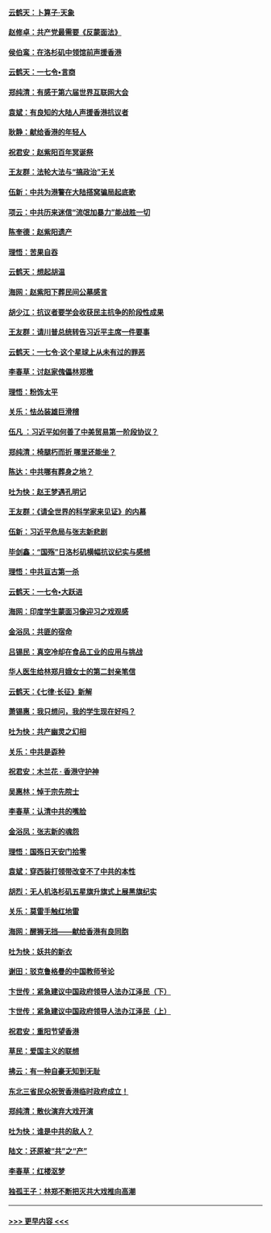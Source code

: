 #### [云鹤天：卜算子‧天象](../pages/nsc993/n11609023.md?t=10241911) 
#### [赵修卓：共产党最需要《反蒙面法》](../pages/nsc993/n11608006.md?t=10241911) 
#### [侯伯鸾：在洛杉矶中领馆前声援香港](../pages/nsc993/n11607802.md?t=10241911) 
#### [云鹤天：一七令•言商](../pages/nsc993/n11606248.md?t=10241911) 
#### [郑纯清：有感于第六届世界互联网大会](../pages/nsc993/n11604718.md?t=10241911) 
#### [袁斌：有良知的大陆人声援香港抗议者](../pages/nsc993/n11603673.md?t=10241911) 
#### [耿静：献给香港的年轻人](../pages/nsc993/n11602462.md?t=10241911) 
#### [祝君安：赵紫阳百年冥诞祭](../pages/nsc993/n11601386.md?t=10241911) 
#### [王友群：法轮大法与“搞政治”无关](../pages/nsc993/n11601658.md?t=10241911) 
#### [伍新：中共为港警在大陆搭窝骗局起底歌](../pages/nsc993/n11601536.md?t=10241911) 
#### [项云：中共历来迷信“流氓加暴力”能战胜一切](../pages/nsc993/n11601496.md?t=10241911) 
#### [陈奎德：赵紫阳遗产](../pages/nsc993/n11601444.md?t=10241911) 
#### [理悟：苦果自吞](../pages/nsc993/n11601385.md?t=10241911) 
#### [云鹤天：想起胡温](../pages/nsc993/n11600033.md?t=10241911) 
#### [海网：赵紫阳下葬民间公墓感言](../pages/nsc993/n11600021.md?t=10241911) 
#### [胡少江：抗议者要学会收获民主抗争的阶段性成果](../pages/nsc993/n11599626.md?t=10241911) 
#### [王友群：请川普总统转告习近平主席一件要事](../pages/nsc993/n11599533.md?t=10241911) 
#### [云鹤天：一七令‧这个星球上从未有过的罪恶](../pages/nsc993/n11598881.md?t=10241911) 
#### [李春草：讨赵家傀儡林郑檄](../pages/nsc993/n11598789.md?t=10241911) 
#### [理悟：粉饰太平](../pages/nsc993/n11598776.md?t=10241911) 
#### [关乐：怯怂装雄巨滑稽](../pages/nsc993/n11598767.md?t=10241911) 
#### [伍凡 ：习近平如何善了中美贸易第一阶段协议？](../pages/nsc993/n11596305.md?t=10241911) 
#### [郑纯清：椅腿朽而折 哪里还能坐？](../pages/nsc993/n11596273.md?t=10241911) 
#### [陈达：中共哪有葬身之地？](../pages/nsc993/n11596253.md?t=10241911) 
#### [吐为快：赵王梦遇孔明记](../pages/nsc993/n11596208.md?t=10241911) 
#### [王友群：《请全世界的科学家来见证》的内幕](../pages/nsc993/n11594091.md?t=10241911) 
#### [伍新：习近平危局与张志新悲剧](../pages/nsc993/n11594089.md?t=10241911) 
#### [毕剑鑫：“国殇”日洛杉矶横幅抗议纪实与感想](../pages/nsc993/n11591301.md?t=10241911) 
#### [理悟：中共亘古第一杀](../pages/nsc993/n11590734.md?t=10241911) 
#### [云鹤天：一七令•大跃进](../pages/nsc993/n11590699.md?t=10241911) 
#### [海网：印度学生蒙面习像迎习之戏观感](../pages/nsc993/n11590675.md?t=10241911) 
#### [金浴凤：共匪的宿命](../pages/nsc993/n11586383.md?t=10241911) 
#### [吕锡民：真空冷却在食品工业的应用与挑战](../pages/nsc993/n11585819.md?t=10241911) 
#### [华人医生给林郑月娥女士的第二封亲笔信](../pages/nsc993/n11585124.md?t=10241911) 
#### [云鹤天：《七律·长征》新解](../pages/nsc993/n11584578.md?t=10241911) 
#### [萧锡惠：我只想问，我的学生现在好吗？](../pages/nsc993/n11583828.md?t=10241911) 
#### [吐为快：共产幽灵之幻相](../pages/nsc993/n11583224.md?t=10241911) 
#### [关乐：中共是孬种](../pages/nsc993/n11582099.md?t=10241911) 
#### [祝君安：木兰花 · 香港守护神](../pages/nsc993/n11581782.md?t=10241911) 
#### [吴惠林：悼于宗先院士](../pages/nsc993/n11580283.md?t=10241911) 
#### [李春草：认清中共的嘴脸](../pages/nsc993/n11579954.md?t=10241911) 
#### [金浴凤：张志新的魂怨](../pages/nsc993/n11579913.md?t=10241911) 
#### [理悟：国殇日天安门拾零](../pages/nsc993/n11579843.md?t=10241911) 
#### [袁斌：穿西装打领带改变不了中共的本性](../pages/nsc993/n11579814.md?t=10241911) 
#### [胡烈：无人机洛杉矶五星旗升旗式上展黑旗纪实](../pages/nsc993/n11579322.md?t=10241911) 
#### [关乐：莫雷手触红地雷](../pages/nsc993/n11577862.md?t=10241911) 
#### [海网：醒狮无挡——献给香港有良同胞](../pages/nsc993/n11577835.md?t=10241911) 
#### [吐为快：妖共的新衣](../pages/nsc993/n11577575.md?t=10241911) 
#### [谢田：驳克鲁格曼的中国教师爷论](../pages/nsc993/n11575034.md?t=10241911) 
#### [卞世传：紧急建议中国政府领导人法办江泽民（下）](../pages/nsc993/n11573390.md?t=10241911) 
#### [卞世传：紧急建议中国政府领导人法办江泽民（上）](../pages/nsc993/n11573208.md?t=10241911) 
#### [祝君安：重阳节望香港](../pages/nsc993/n11573190.md?t=10241911) 
#### [草民：爱国主义的联想](../pages/nsc993/n11572333.md?t=10241911) 
#### [拂云：有一种自豪无知到无耻](../pages/nsc993/n11572006.md?t=10241911) 
#### [东北三省民众祝贺香港临时政府成立！](../pages/nsc993/n11571215.md?t=10241911) 
#### [郑纯清：散伙演弃大戏开演](../pages/nsc993/n11570826.md?t=10241911) 
#### [吐为快：谁是中共的敌人？](../pages/nsc993/n11570817.md?t=10241911) 
#### [陆文：还原被“共”之“产”](../pages/nsc993/n11570798.md?t=10241911) 
#### [李春草：红楼沤梦](../pages/nsc993/n11569673.md?t=10241911) 
#### [独孤王子：林郑不断把灭共大戏推向高潮](../pages/nsc993/n11569381.md?t=10241911) 

----
#### [ >>> 更早内容 <<< ](../indexes/nsc993-earlier.md)
